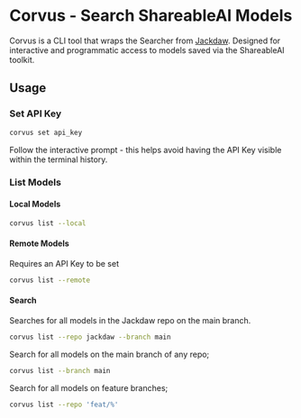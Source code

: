 # Corvus - Search ShareableAI Models

Corvus is a CLI tool that wraps the Searcher from [Jackdaw](https://github.com/shareableai/jackdaw). Designed for interactive and programmatic access to models saved via the ShareableAI toolkit.
## Usage

### Set API Key
```bash
corvus set api_key
```
Follow the interactive prompt - this helps avoid having the API Key visible within the terminal history.

### List Models

#### Local Models
```bash
corvus list --local
```

#### Remote Models
Requires an API Key to be set
```bash
corvus list --remote
```

#### Search
Searches for all models in the Jackdaw repo on the main branch.
```bash
corvus list --repo jackdaw --branch main
```

Search for all models on the main branch of any repo;
```bash
corvus list --branch main
```

Search for all models on feature branches;
```bash
corvus list --repo 'feat/%'
```


